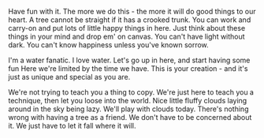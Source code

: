 Have fun with it. The more we do this - the more it will do good things to our heart. A tree cannot be straight if it has a crooked trunk. You can work and carry-on and put lots of little happy things in here. Just think about these things in your mind and drop em' on canvas. You can't have light without dark. You can't know happiness unless you've known sorrow.

I'm a water fanatic. I love water. Let's go up in here, and start having some fun Here we're limited by the time we have. This is your creation - and it's just as unique and special as you are.

We're not trying to teach you a thing to copy. We're just here to teach you a technique, then let you loose into the world. Nice little fluffy clouds laying around in the sky being lazy. We'll play with clouds today. There's nothing wrong with having a tree as a friend. We don't have to be concerned about it. We just have to let it fall where it will.